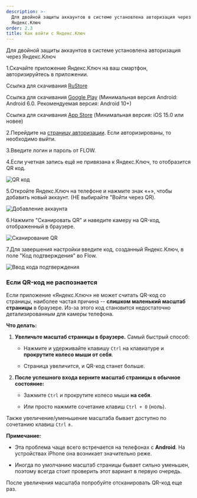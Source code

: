 ```yaml
---
description: >-
  Для двойной защиты аккаунтов в системе установлена авторизация через
  Яндекс.Ключ
order: 2.3
title: Как войти с Яндекс.Ключ
---
```


Для двойной защиты аккаунтов в системе установлена авторизация через Яндекс.Ключ

1\.Скачайте приложение Яндекс.Ключ на ваш смартфон, авторизируйтесь в приложении.

Ссылка для скачивания [RuStore](https://www.rustore.ru/catalog/app/ru.yandex.key)

Ссылка для скачивания [Google Play](https://play.google.com/store/apps/details?id=ru.yandex.key) (Минимальная версия Android: Android 6.0. Рекомендуемая версия: Android 10+)

Ссылка для скачивания [App Store](https://apps.apple.com/ru/app/яндекс-ключ-ваши-пароли/id957324816) (Минимальная версия: iOS 15.0 или новее)

2\.Перейдите на [страницу авторизации](https://2025.flow.tgu-dpo.ru/Account/Login1FA). Если авторизированы, то необходимо выйти.

3\.Введите логин и пароль от FLOW.

4\.Если учетная запись ещё не привязана к Яндекс.Ключ, то отобразится QR код.

![QR код](<../.gitbook/assets/image (190).png>)

5\.Откройте Яндекс.Ключ на телефоне и нажмите знак «+», чтобы добавить новый аккаунт. (НЕ выбирайте "Войти через QR).

![Добавление аккаунта](<../.gitbook/assets/image (191).png>)

6\.Нажмите "Сканировать QR" и наведите камеру на QR-код, отображенный в браузере.

![Сканирование QR](<../.gitbook/assets/image (192).png>)

7\.Для завершения настройки введите код, созданный Яндекс.Ключ, в поле "Код подтверждения" во Flow.

![Ввод кода подтверждения](<../.gitbook/assets/image (207).png>)

### **Если QR-код не распознается**

Если приложение «Яндекс.Ключ» не может считать QR-код со страницы, наиболее частая причина -- **слишком маленький масштаб страницы** в браузере. Из-за этого код становится недостаточно детализированным для камеры телефона.

**Что делать:**

1. **Увеличьте масштаб страницы в браузере.** Самый быстрый способ:

   -  Нажмите и удерживайте клавишу `Ctrl` на клавиатуре и **прокрутите колесо мыши от себя**.

   -  Страница увеличится, и QR-код станет больше.

2. **После успешного входа верните масштаб страницы в обычное состояние:**

   -  Зажмите `Ctrl` и прокрутите колесо мыши **на себя**.

   -  Или просто нажмите сочетание клавиш `Ctrl + 0` (ноль).

Также увеличение/уменьшение масштаба бывает доступно по сочетанию клавиш `Ctrl` ±.

**Примечание:**

-  Эта проблема чаще всего встречается на телефонах с **Android**. На устройствах iPhone она возникает значительно реже.

-  Иногда по умолчанию масштаб страницы бывает сильно уменьшен, поэтому всегда стоит проверить этот вариант в первую очередь.

После увеличения масштаба попробуйте отсканировать QR-код еще раз.